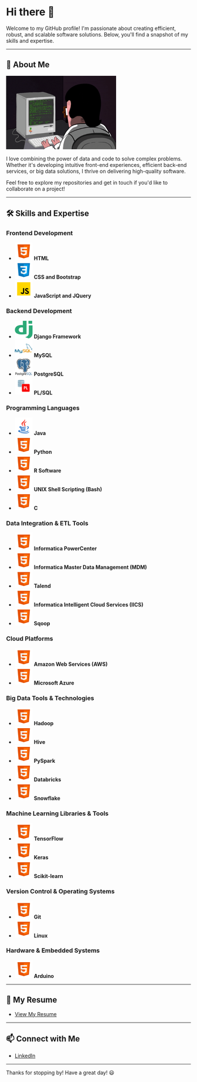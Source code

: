 # Hi there 👋

Welcome to my GitHub profile! I'm passionate about creating efficient, robust, and scalable software solutions. Below, you'll find a snapshot of my skills and expertise.

---

## 🌟 About Me

<img src="./Images & GIFs/Coder.gif" width="300" height="200" alt="Coding Animation">

I love combining the power of data and code to solve complex problems. Whether it's developing intuitive front-end experiences, efficient back-end services, or big data solutions, I thrive on delivering high-quality software.

Feel free to explore my repositories and get in touch if you'd like to collaborate on a project!

---

## 🛠️ Skills and Expertise

### Frontend Development
- <img src="./Images & GIFs/HTML.png" width="48" height="48"> **HTML**
- <img src="./Images & GIFs/CSS.png" width="48" height="48"> **CSS and Bootstrap**
- <img src="./Images & GIFs/JS.png" width="48" height="48"> **JavaScript and JQuery**

### Backend Development
- <img src="./Images & GIFs/django.svg" width="48" height="48"> **Django Framework**
- <img src="./Images & GIFs/mysql-original-wordmark.svg" width="48" height="48"> **MySQL**
- <img src="./Images & GIFs/postgresql-original-wordmark.svg" width="48" height="48"> **PostgreSQL**
- <img src="./Images & GIFs/plsql.png" width="48" height="48"> **PL/SQL**

### Programming Languages
- <img src="./Images & GIFs/java.png" width="48" height="48"> **Java**
- <img src="./Images & GIFs/html.png" width="48" height="48"> **Python**
- <img src="./Images & GIFs/html.png" width="48" height="48"> **R Software**
- <img src="./Images & GIFs/html.png" width="48" height="48"> **UNIX Shell Scripting (Bash)**
- <img src="./Images & GIFs/html.png" width="48" height="48"> **C**

### Data Integration & ETL Tools
- <img src="./Images & GIFs/html.png" width="48" height="48"> **Informatica PowerCenter**
- <img src="./Images & GIFs/html.png" width="48" height="48"> **Informatica Master Data Management (MDM)**
- <img src="./Images & GIFs/html.png" width="48" height="48"> **Talend**
- <img src="./Images & GIFs/html.png" width="48" height="48"> **Informatica Intelligent Cloud Services (IICS)**
- <img src="./Images & GIFs/html.png" width="48" height="48"> **Sqoop**

### Cloud Platforms
- <img src="./Images & GIFs/html.png" width="48" height="48"> **Amazon Web Services (AWS)**
- <img src="./Images & GIFs/html.png" width="48" height="48"> **Microsoft Azure**

### Big Data Tools & Technologies
- <img src="./Images & GIFs/html.png" width="48" height="48"> **Hadoop**
- <img src="./Images & GIFs/html.png" width="48" height="48"> **Hive**
- <img src="./Images & GIFs/html.png" width="48" height="48"> **PySpark**
- <img src="./Images & GIFs/html.png" width="48" height="48"> **Databricks**
- <img src="./Images & GIFs/html.png" width="48" height="48"> **Snowflake**

### Machine Learning Libraries & Tools 
- <img src="./Images & GIFs/html.png" width="48" height="48"> **TensorFlow**
- <img src="./Images & GIFs/html.png" width="48" height="48"> **Keras**
- <img src="./Images & GIFs/html.png" width="48" height="48"> **Scikit-learn**

### Version Control & Operating Systems
- <img src="./Images & GIFs/html.png" width="48" height="48"> **Git**
- <img src="./Images & GIFs/html.png" width="48" height="48"> **Linux**

### Hardware & Embedded Systems 
- <img src="./Images & GIFs/html.png" width="48" height="48"> **Arduino**

---

## 📄 My Resume 
- [View My Resume](https://github.com/yourusername/yourrepository/raw/main/assets/yourresume.pdf)

---

## 📫 Connect with Me

- [LinkedIn](https://www.linkedin.com)

---

Thanks for stopping by! Have a great day! 😃
